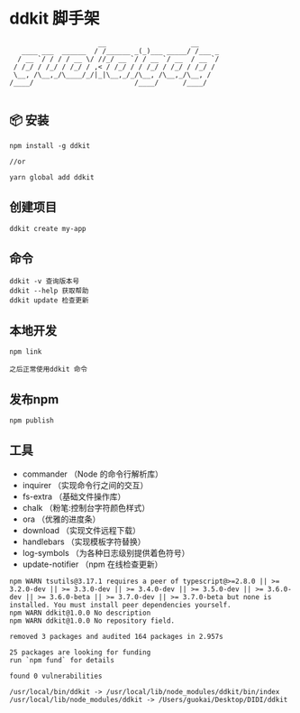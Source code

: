 <!--
 * @Author: guokai05
 * @Date: 2021-04-22 00:14:49
 * @LastEditors: guokai05
 * @LastEditTime: 2022-01-20 21:00:19
-->
# ddkit 脚手架

```
                      __                     __
   ____ ___  ______  / /______ _(_)___ _____/ /___ _
  / __ `/ / / / __ \/ //_/ __ `/ / __ `/ __  / __ `/
 / /_/ / /_/ / /_/ / ,< / /_/ / / /_/ / /_/ / /_/ / 
 \__, /\__,_/\____/_/|_|\__,_/_/\__, /\__,_/\__, /  
/____/                         /____/      /____/   
  

```

## 📦 安装

```
npm install -g ddkit

//or

yarn global add ddkit
```

## 创建项目

```
ddkit create my-app
```

## 命令

```
ddkit -v 查询版本号
ddkit --help 获取帮助
ddkit update 检查更新
```

## 本地开发

```
npm link

之后正常使用ddkit 命令
```

## 发布npm
```
npm publish 
```

## 工具

-   commander （Node 的命令行解析库）
-   inquirer （实现命令行之间的交互）
-   fs-extra （基础文件操作库）
-   chalk （粉笔:控制台字符颜色样式）
-   ora （优雅的进度条）
-   download （实现文件远程下载）
-   handlebars （实现模板字符替换）
-   log-symbols （为各种日志级别提供着色符号）
-   update-notifier （npm 在线检查更新）

```
npm WARN tsutils@3.17.1 requires a peer of typescript@>=2.8.0 || >= 3.2.0-dev || >= 3.3.0-dev || >= 3.4.0-dev || >= 3.5.0-dev || >= 3.6.0-dev || >= 3.6.0-beta || >= 3.7.0-dev || >= 3.7.0-beta but none is installed. You must install peer dependencies yourself.
npm WARN ddkit@1.0.0 No description
npm WARN ddkit@1.0.0 No repository field.

removed 3 packages and audited 164 packages in 2.957s

25 packages are looking for funding
run `npm fund` for details

found 0 vulnerabilities

/usr/local/bin/ddkit -> /usr/local/lib/node_modules/ddkit/bin/index
/usr/local/lib/node_modules/ddkit -> /Users/guokai/Desktop/DIDI/ddkit
```
